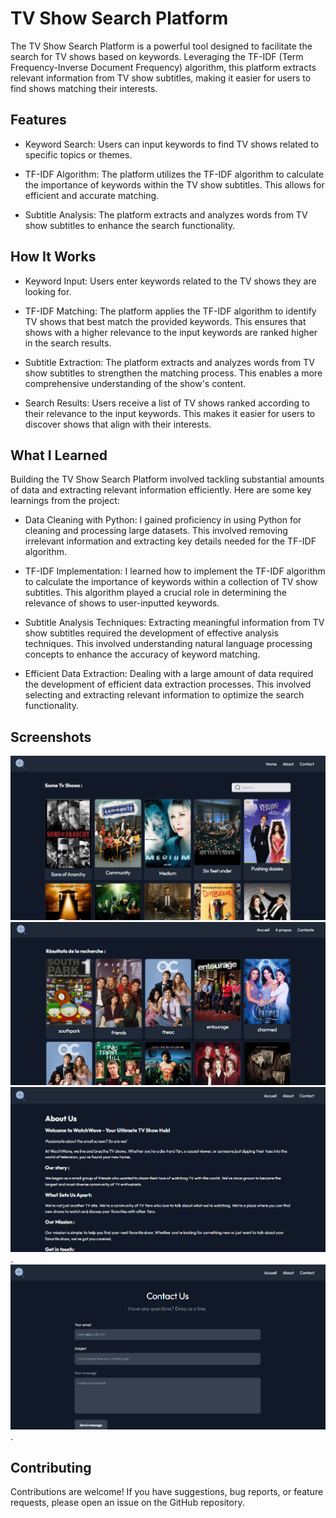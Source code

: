 # TV Show Search Platform
The TV Show Search Platform is a powerful tool designed to facilitate the search for TV shows based on keywords. Leveraging the TF-IDF (Term Frequency-Inverse Document Frequency) algorithm, this platform extracts relevant information from TV show subtitles, making it easier for users to find shows matching their interests.

## Features
- Keyword Search: Users can input keywords to find TV shows related to specific topics or themes.

- TF-IDF Algorithm: The platform utilizes the TF-IDF algorithm to calculate the importance of keywords within the TV show subtitles. This allows for efficient and accurate matching.

- Subtitle Analysis: The platform extracts and analyzes words from TV show subtitles to enhance the search functionality.

## How It Works
- Keyword Input: Users enter keywords related to the TV shows they are looking for.

- TF-IDF Matching: The platform applies the TF-IDF algorithm to identify TV shows that best match the provided keywords. This ensures that shows with a higher relevance to the input keywords are ranked higher in the search results.

- Subtitle Extraction: The platform extracts and analyzes words from TV show subtitles to strengthen the matching process. This enables a more comprehensive understanding of the show's content.

- Search Results: Users receive a list of TV shows ranked according to their relevance to the input keywords. This makes it easier for users to discover shows that align with their interests.

## What I Learned
Building the TV Show Search Platform involved tackling substantial amounts of data and extracting relevant information efficiently. Here are some key learnings from the project:

- Data Cleaning with Python: I gained proficiency in using Python for cleaning and processing large datasets. This involved removing irrelevant information and extracting key details needed for the TF-IDF algorithm.

- TF-IDF Implementation: I learned how to implement the TF-IDF algorithm to calculate the importance of keywords within a collection of TV show subtitles. This algorithm played a crucial role in determining the relevance of shows to user-inputted keywords.

- Subtitle Analysis Techniques: Extracting meaningful information from TV show subtitles required the development of effective analysis techniques. This involved understanding natural language processing concepts to enhance the accuracy of keyword matching.

- Efficient Data Extraction: Dealing with a large amount of data required the development of efficient data extraction processes. This involved selecting and extracting relevant information to optimize the search functionality.
## Screenshots 
![Home Page](https://github.com/sabuuuu/tvshows-frontend/blob/main/home.png)
![Search Page](https://github.com/sabuuuu/tvshows-frontend/blob/main/search.png)
![About Page](https://github.com/sabuuuu/tvshows-frontend/blob/main/about.png).
![About Page](https://github.com/sabuuuu/tvshows-frontend/blob/main/contact.png).

## Contributing
Contributions are welcome! If you have suggestions, bug reports, or feature requests, please open an issue on the GitHub repository.
